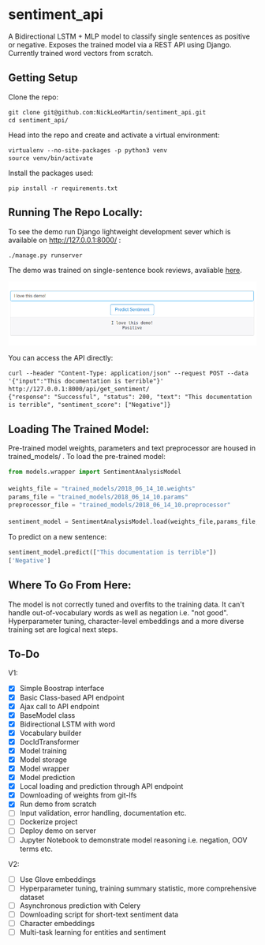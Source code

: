 # sentiment_api
A Bidirectional LSTM + MLP model to classify single sentences as positive or negative. Exposes the trained model via a REST API using Django. Currently trained word vectors from scratch. 

Getting Setup
-------------
Clone the repo:
```
git clone git@github.com:NickLeoMartin/sentiment_api.git
cd sentiment_api/
```

Head into the repo and create and activate a virtual environment:
```
virtualenv --no-site-packages -p python3 venv
source venv/bin/activate
```

Install the packages used:
```
pip install -r requirements.txt
```

Running The Repo Locally:
-------------------------
To see the demo run Django lightweight development sever which is available on http://127.0.0.1:8000/ :
```
./manage.py runserver 
```

The demo was trained on single-sentence book reviews, avaliable [here](https://www.kaggle.com/c/si650winter11/data). 

![alt text](https://raw.githubusercontent.com/NickLeoMartin/sentiment_api/master/sentiment_demo.png)

You can access the API directly:
```
curl --header "Content-Type: application/json" --request POST --data '{"input":"This documentation is terrible"}' http://127.0.0.1:8000/api/get_sentiment/
{"response": "Successful", "status": 200, "text": "This documentation is terrible", "sentiment_score": ["Negative"]}
```
Loading The Trained Model:
--------------------------
Pre-trained model weights, parameters and text preprocessor are housed in trained_models/ . To load the pre-trained model:
```python
from models.wrapper import SentimentAnalysisModel

weights_file = "trained_models/2018_06_14_10.weights"
params_file = "trained_models/2018_06_14_10.params"
preprocessor_file = "trained_models/2018_06_14_10.preprocessor" 

sentiment_model = SentimentAnalysisModel.load(weights_file,params_file,preprocessor_file)
```

To predict on a new sentence:
```python
sentiment_model.predict(["This documentation is terrible"])
['Negative']
```


Where To Go From Here:
----------------------
The model is not correctly tuned and overfits to the training data. It can't handle out-of-vocabulary words as well as negation i.e. "not good". Hyperparameter tuning, character-level embeddings and a more diverse training set are logical next steps.

To-Do
-----
V1:
- [x] Simple Boostrap interface
- [x] Basic Class-based API endpoint
- [x] Ajax call to API endpoint
- [x] BaseModel class
- [x] Bidirectional LSTM with word
- [x] Vocabulary builder
- [x] DocIdTransformer
- [x] Model training
- [x] Model storage
- [x] Model wrapper
- [x] Model prediction 
- [x] Local loading and prediction through API endpoint
- [x] Downloading of weights from git-lfs
- [x] Run demo from scratch
- [ ] Input validation, error handling, documentation etc.
- [ ] Dockerize project
- [ ] Deploy demo on server
- [ ] Jupyter Notebook to demonstrate model reasoning i.e. negation, OOV terms etc.

V2:
- [ ] Use Glove embeddings
- [ ] Hyperparameter tuning, training summary statistic, more comprehensive dataset 
- [ ] Asynchronous prediction with Celery
- [ ] Downloading script for short-text sentiment data
- [ ] Character embeddings
- [ ] Multi-task learning for entities and sentiment
